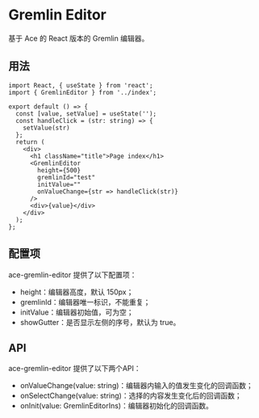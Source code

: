 # Gremlin Editor
基于 Ace 的 React 版本的 Gremlin 编辑器。

## 用法


```
import React, { useState } from 'react';
import { GremlinEditor } from '../index';

export default () => {
  const [value, setValue] = useState('');
  const handleClick = (str: string) => {
    setValue(str)
  };
  return (
    <div>
      <h1 className="title">Page index</h1>
      <GremlinEditor
        height={500}
        gremlinId="test"
        initValue=""
        onValueChange={str => handleClick(str)}
      />
      <div>{value}</div>
    </div>
  );
};
```

## 配置项
ace-gremlin-editor 提供了以下配置项：

- height：编辑器高度，默认 150px；
- gremlinId：编辑器唯一标识，不能重复；
- initValue：编辑器初始值，可为空；
- showGutter：是否显示左侧的序号，默认为 true。

## API 
ace-gremlin-editor 提供了以下两个API：

- onValueChange(value: string)：编辑器内输入的值发生变化的回调函数；
- onSelectChange(value: string)：选择的内容发生变化后的回调函数；
- onInit(value: GremlinEditorIns)：编辑器初始化的回调函数。
